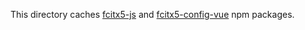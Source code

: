This directory caches [fcitx5-js](https://github.com/fcitx-contrib/fcitx5-js) and [fcitx5-config-vue](https://github.com/fcitx-contrib/fcitx5-config-vue) npm packages.

